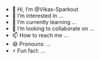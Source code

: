 - 👋 Hi, I’m @Vikas-Sparkout
- 👀 I’m interested in ...
- 🌱 I’m currently learning ...
- 💞️ I’m looking to collaborate on ...
- 📫 How to reach me ...
- 😄 Pronouns: ...
- ⚡ Fun fact: ...

<!---
Vikas-Sparkout/Vikas-Sparkout is a ✨ special ✨ repository because its `README.md` (this file) appears on your GitHub profile.
You can click the Preview link to take a look at your changes.
--->
